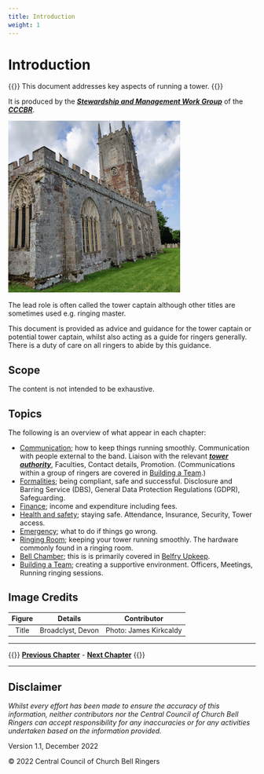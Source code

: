 ```yaml
---
title: Introduction
weight: 1
---
```


# Introduction
 
{{<hint danger>}}
This document addresses key aspects of running a tower.
{{</hint>}}

It is produced by the ***[Stewardship and Management Work Group](../glossary/#smwg)*** of the ***[CCCBR](../glossary/#cccbr)***.

![Broadclyst, Devon](Broadclyst.jpg)

The lead role is often called the tower captain although other titles are sometimes used e.g. ringing master.

This document is provided as advice and guidance for the tower captain or potential tower captain, whilst also acting as a guide for ringers generally. There is a duty of care on all ringers to abide by this guidance.

## Scope

The content is not intended to be exhaustive.

## Topics

The following is an overview of what appear in each chapter:

- [Communication](../communication/); how to keep things running smoothly. Communication with people external to the band. Liaison with the relevant ***[tower authority](../glossary/#tower-authority)***, Faculties, Contact details, Promotion. (Communications within a group of ringers are covered in [Building a Team](../buildingateam/).)
- [Formalities](../formalities/); being compliant, safe and successful. Disclosure and Barring Service (DBS), General Data Protection Regulations (GDPR), Safeguarding.
- [Finance](../finance/); income and expenditure including fees.
- [Health and safety](../healthsafety/); staying safe. Attendance, Insurance, Security, Tower access.
- [Emergency](../emergency/); what to do if things go wrong.
- [Ringing Room](../ringingroom/); keeping your tower running smoothly. The hardware commonly found in a ringing room.
- [Bell Chamber](../bellchamber/); this is is primarily covered in [Belfry Upkeep](https://belfryupkeep.cccbr.org.uk/docs/010-introduction/).
- [Building a Team](../buildingateam/); creating a supportive environment. Officers, Meetings, Running ringing sessions.

## Image Credits

| Figure | Details | Contributor |
| :---: | --- | --- |
| Title | Broadclyst, Devon | Photo: James Kirkcaldy |

----

{{<hint info>}}
**[Previous Chapter](../introduction/)** - **[Next Chapter](../communication/)**
{{</hint>}}

----

## Disclaimer

*Whilst every effort has been made to ensure the accuracy of this information, neither contributors nor the Central Council of Church Bell Ringers can accept responsibility for any inaccuracies or for any activities undertaken based on the information provided.*

Version 1.1, December 2022

© 2022 Central Council of Church Bell Ringers
